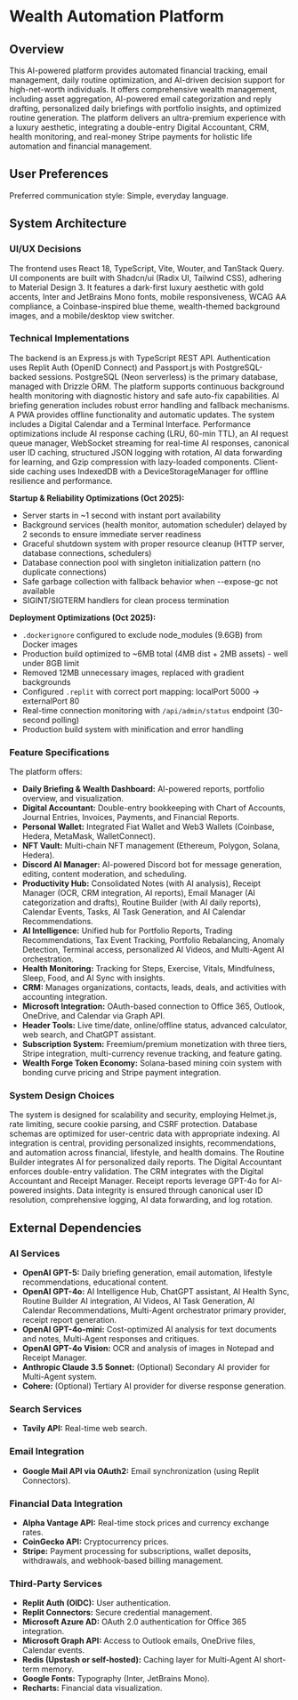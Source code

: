 # Wealth Automation Platform

## Overview
This AI-powered platform provides automated financial tracking, email management, daily routine optimization, and AI-driven decision support for high-net-worth individuals. It offers comprehensive wealth management, including asset aggregation, AI-powered email categorization and reply drafting, personalized daily briefings with portfolio insights, and optimized routine generation. The platform delivers an ultra-premium experience with a luxury aesthetic, integrating a double-entry Digital Accountant, CRM, health monitoring, and real-money Stripe payments for holistic life automation and financial management.

## User Preferences
Preferred communication style: Simple, everyday language.

## System Architecture

### UI/UX Decisions
The frontend uses React 18, TypeScript, Vite, Wouter, and TanStack Query. UI components are built with Shadcn/ui (Radix UI, Tailwind CSS), adhering to Material Design 3. It features a dark-first luxury aesthetic with gold accents, Inter and JetBrains Mono fonts, mobile responsiveness, WCAG AA compliance, a Coinbase-inspired blue theme, wealth-themed background images, and a mobile/desktop view switcher.

### Technical Implementations
The backend is an Express.js with TypeScript REST API. Authentication uses Replit Auth (OpenID Connect) and Passport.js with PostgreSQL-backed sessions. PostgreSQL (Neon serverless) is the primary database, managed with Drizzle ORM. The platform supports continuous background health monitoring with diagnostic history and safe auto-fix capabilities. AI briefing generation includes robust error handling and fallback mechanisms. A PWA provides offline functionality and automatic updates. The system includes a Digital Calendar and a Terminal Interface. Performance optimizations include AI response caching (LRU, 60-min TTL), an AI request queue manager, WebSocket streaming for real-time AI responses, canonical user ID caching, structured JSON logging with rotation, AI data forwarding for learning, and Gzip compression with lazy-loaded components. Client-side caching uses IndexedDB with a DeviceStorageManager for offline resilience and performance.

**Startup & Reliability Optimizations (Oct 2025):**
- Server starts in ~1 second with instant port availability
- Background services (health monitor, automation scheduler) delayed by 2 seconds to ensure immediate server readiness
- Graceful shutdown system with proper resource cleanup (HTTP server, database connections, schedulers)
- Database connection pool with singleton initialization pattern (no duplicate connections)
- Safe garbage collection with fallback behavior when --expose-gc not available
- SIGINT/SIGTERM handlers for clean process termination

**Deployment Optimizations (Oct 2025):**
- `.dockerignore` configured to exclude node_modules (9.6GB) from Docker images
- Production build optimized to ~6MB total (4MB dist + 2MB assets) - well under 8GB limit
- Removed 12MB unnecessary images, replaced with gradient backgrounds
- Configured `.replit` with correct port mapping: localPort 5000 → externalPort 80
- Real-time connection monitoring with `/api/admin/status` endpoint (30-second polling)
- Production build system with minification and error handling

### Feature Specifications
The platform offers:
- **Daily Briefing & Wealth Dashboard:** AI-powered reports, portfolio overview, and visualization.
- **Digital Accountant:** Double-entry bookkeeping with Chart of Accounts, Journal Entries, Invoices, Payments, and Financial Reports.
- **Personal Wallet:** Integrated Fiat Wallet and Web3 Wallets (Coinbase, Hedera, MetaMask, WalletConnect).
- **NFT Vault:** Multi-chain NFT management (Ethereum, Polygon, Solana, Hedera).
- **Discord AI Manager:** AI-powered Discord bot for message generation, editing, content moderation, and scheduling.
- **Productivity Hub:** Consolidated Notes (with AI analysis), Receipt Manager (OCR, CRM integration, AI reports), Email Manager (AI categorization and drafts), Routine Builder (with AI daily reports), Calendar Events, Tasks, AI Task Generation, and AI Calendar Recommendations.
- **AI Intelligence:** Unified hub for Portfolio Reports, Trading Recommendations, Tax Event Tracking, Portfolio Rebalancing, Anomaly Detection, Terminal access, personalized AI Videos, and Multi-Agent AI orchestration.
- **Health Monitoring:** Tracking for Steps, Exercise, Vitals, Mindfulness, Sleep, Food, and AI Sync with insights.
- **CRM:** Manages organizations, contacts, leads, deals, and activities with accounting integration.
- **Microsoft Integration:** OAuth-based connection to Office 365, Outlook, OneDrive, and Calendar via Graph API.
- **Header Tools:** Live time/date, online/offline status, advanced calculator, web search, and ChatGPT assistant.
- **Subscription System:** Freemium/premium monetization with three tiers, Stripe integration, multi-currency revenue tracking, and feature gating.
- **Wealth Forge Token Economy:** Solana-based mining coin system with bonding curve pricing and Stripe payment integration.

### System Design Choices
The system is designed for scalability and security, employing Helmet.js, rate limiting, secure cookie parsing, and CSRF protection. Database schemas are optimized for user-centric data with appropriate indexing. AI integration is central, providing personalized insights, recommendations, and automation across financial, lifestyle, and health domains. The Routine Builder integrates AI for personalized daily reports. The Digital Accountant enforces double-entry validation. The CRM integrates with the Digital Accountant and Receipt Manager. Receipt reports leverage GPT-4o for AI-powered insights. Data integrity is ensured through canonical user ID resolution, comprehensive logging, AI data forwarding, and log rotation.

## External Dependencies

### AI Services
- **OpenAI GPT-5:** Daily briefing generation, email automation, lifestyle recommendations, educational content.
- **OpenAI GPT-4o:** AI Intelligence Hub, ChatGPT assistant, AI Health Sync, Routine Builder AI integration, AI Videos, AI Task Generation, AI Calendar Recommendations, Multi-Agent orchestrator primary provider, receipt report generation.
- **OpenAI GPT-4o-mini:** Cost-optimized AI analysis for text documents and notes, Multi-Agent responses and critiques.
- **OpenAI GPT-4o Vision:** OCR and analysis of images in Notepad and Receipt Manager.
- **Anthropic Claude 3.5 Sonnet:** (Optional) Secondary AI provider for Multi-Agent system.
- **Cohere:** (Optional) Tertiary AI provider for diverse response generation.

### Search Services
- **Tavily API:** Real-time web search.

### Email Integration
- **Google Mail API via OAuth2:** Email synchronization (using Replit Connectors).

### Financial Data Integration
- **Alpha Vantage API:** Real-time stock prices and currency exchange rates.
- **CoinGecko API:** Cryptocurrency prices.
- **Stripe:** Payment processing for subscriptions, wallet deposits, withdrawals, and webhook-based billing management.

### Third-Party Services
- **Replit Auth (OIDC):** User authentication.
- **Replit Connectors:** Secure credential management.
- **Microsoft Azure AD:** OAuth 2.0 authentication for Office 365 integration.
- **Microsoft Graph API:** Access to Outlook emails, OneDrive files, Calendar events.
- **Redis (Upstash or self-hosted):** Caching layer for Multi-Agent AI short-term memory.
- **Google Fonts:** Typography (Inter, JetBrains Mono).
- **Recharts:** Financial data visualization.
